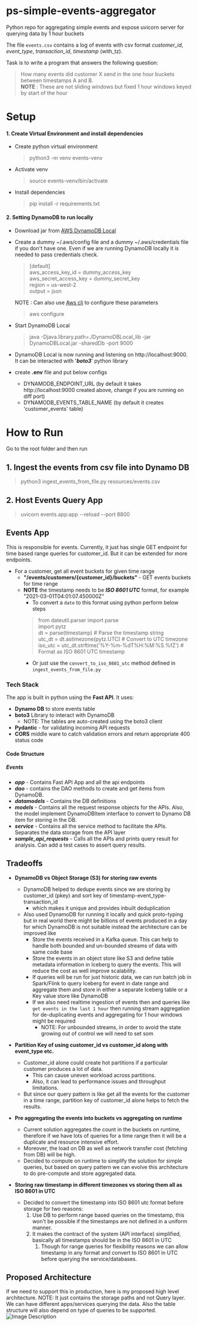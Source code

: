 # ps-simple-events-aggregator
Python repo for aggregating simple events and expose uvicorn server for querying data by 1 hour buckets

The file `events.csv` contains a log of events with csv format _customer_id_, _event_type_, _transaction_id_, _timestamp_ (with_tz).

Task is to write a program that answers the following question:

> How many events did customer X send in the one hour buckets between timestamps A and B. <br>
> **NOTE** : These are not sliding windows but fixed 1 hour windows keyed by start of the hour


# Setup
#### 1. Create Virtual Environment and install dependencies
- Create python virtual environment 
  > python3 -m venv events-venv
- Activate venv
  > source events-venv/bin/activate
- Install dependencies
  > pip install -r requirements.txt

#### 2. Setting DynamoDB to run locally
- Download jar from [AWS DynamoDB Local](https://docs.aws.amazon.com/amazondynamodb/latest/developerguide/DynamoDBLocal.DownloadingAndRunning.html)
- Create a dummy ~/.aws/config file and a dummy ~/.aws/credentials file if you don't have one. Even if we are running DynamoDB locally it is needed to pass 
credentials check.
  > [default] </br>
  > aws_access_key_id = dummy_access_key </br>
  > aws_secret_access_key = dummy_secret_key </br>
  > region = us-west-2 </br>
  > output = json 

  NOTE : Can also use [Aws cli](https://aws.amazon.com/cli/) to configure these parameters
  > aws configure
- Start DynamoDB Local <br>
  > java -Djava.library.path=./DynamoDBLocal_lib -jar DynamoDBLocal.jar -sharedDb -port 9000
- DynamoDB Local is now running and listening on http://localhost:9000. It can be interacted with '**_boto3_**' python library
- create **.env** file and put below configs
  - DYNAMODB_ENDPOINT_URL (by default it takes http://localhost:9000 created above, change if you are running on diff port)
  - DYNAMODB_EVENTS_TABLE_NAME (by default it creates 'customer_events' table)

# How to Run 
Go to the root folder and then run
## 1. Ingest the events from csv file into Dynamo DB
> python3 ingest_events_from_file.py resources/events.csv  <br>

## 2. Host Events Query App
> uvicorn events.app:app --reload --port 8800

## Events App </br>

This is responsible for events. Currently, it just has single GET endpoint for time based range queries for customer_id. But it can be extended for more endpoints.

- For a customer, get all event buckets for given time range
  -  **"/events/customers/{customer_id}/buckets"** - GET events buckets for time range
    - **NOTE** the timestamp needs to be **_ISO 8601 UTC_** format, for example "2021-03-01T04:01:07.450000Z"
      - To convert a ``date`` to this format using python perform below steps 
      > from dateutil.parser import parse <br>
       import pytz <br>
       dt = parse(timestamp) # Parse the timestamp string <br>
       utc_dt = dt.astimezone(pytz.UTC) # Convert to UTC timezone <br>
       iso_utc = utc_dt.strftime('%Y-%m-%dT%H:%M:%S.%fZ') # Format as ISO 8601 UTC timestamp
      - Or just use the ``convert_to_iso_8601_utc`` method defined in ``ingest_events_from_file.py``
  

### Tech Stack
The app  is built in python using the **Fast API**. It uses:
- **Dynamo DB** to store events table
- **boto3** Library to interact with DynamoDB
  - NOTE: The tables are auto-created using the boto3 client
- **Pydantic** - for validating incoming API requests
- **CORS** middle ware to catch validation errors and return appropriate 400 status code
#### **Code Structure**
##### Events
  - **_app_** - Contains Fast API App and all the api endpoints
  - **_dao_** - contains the DAO methods to create and get items from DynamoDB.
  - **_datamodels_** - Contains the DB definitions
  - **_models_** - Contains all the request response objects for the APIs. Also, the model implement DynamoDBItem 
interface to convert to Dynamo DB item for storing in the DB.
  - **_service_** - Contains all the service method to facilitate the APIs. Separates the data storage
from the API layer
- **_sample_api_requests_** - Calls all the APIs and prints query result for analysis. Can add a test cases to assert query results.

## Tradeoffs
- **DynamoDB vs Object Storage (S3) for storing raw events** 
  - DynamoDB helped to dedupe events since we are storing by customer_id (pkey) and sort key of timestamp-event_type-transaction_id
    - which makes it unique and provides inbuilt deduplication
  - Also used DynamoDB for running it locally and quick proto-typing but in real world there might be billions of events 
  produced in a day for which DynamoDB is not suitable instead the architecture can be improved like
    - Store the events received in a Kafka queue. This can help to handle both bounded and un-bounded streams of data with same code base
    - Store the events in an object store like S3 and define table metadata information in Iceberg to query the events.
    This will reduce the cost as well improve scalability.
    -  If queries will be run for just historic data, we can run batch job in Spark/Flink to query Iceberg for event in date range and aggregate them and store in either a separate Iceberg table or a Key value store like DynamoDB 
    - If we also need realtime ingestion of events then and queries like ``get events in the last 1 hour`` then running stream aggregation for de-duplicating events and aggregating for 1 hour windows might be required
      - NOTE: For unbounded streams, in order to avoid the state growing out of control we will need to set som  

- **Partition Key of using customer_id vs customer_id along with event_type etc.**
  - Customer_id alone could create hot partitions if a particular customer produces a lot of data. 
    - This can cause uneven workload across partitions. 
    - Also, it can lead to performance issues and throughput limitations.
  - But since our query pattern is like get all the events for the customer in a time range, partition key of customer_id alone helps to fetch the results.
  
- **Pre aggregating the events into buckets vs aggregating on runtime**
  - Current solution aggregates the count in the buckets on runtime, therefore if we have lots of queries for a time range then it will be a duplicate and resource intensive effort.
  - Moreover, the load on DB as well as network transfer cost (fetching from DB) will be high.
  - Decided to compute on runtime to simplify the solution for simple queries, but based on query pattern we can evolve this architecture to do pre-compute and store aggregated data.

- **Storing raw timestamp in different timezones vs storing them all as ISO 8601 in UTC**
  - Decided to convert the timestamp into ISO 8601 utc format before storage for two reasons:
    1. Use DB to perform range based queries on the timestamp, this won't be possible if the timestamps are not defined in a uniform manner.
    2. It makes the contract of the system (API interface) simplified, basically all timestamps should be in the ISO 8601 in UTC
       1. Though for range queries for flexibility reasons we can allow timestamp in any format and convert to ISO 8601 in UTC before querying the service/databases.

## Proposed Architecture
If we need to support this in production, here is my proposed high level architecture.
NOTE: It just contains the storage paths and not Query layer. We can have different apps/services querying the data. Also the table structure will also depend on type of queries to be supported.
![Image Description](resources/events_architecture.png)